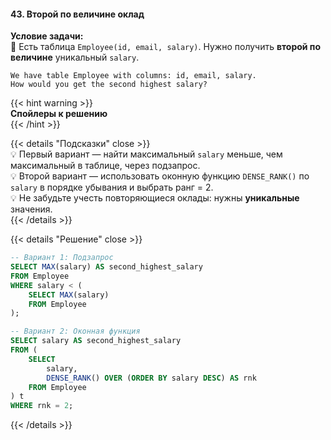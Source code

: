#### 43. Второй по величине оклад

**Условие задачи:**  
📌 Есть таблица `Employee(id, email, salary)`. Нужно получить **второй по величине** уникальный `salary`.

```text
We have table Employee with columns: id, email, salary. 
How would you get the second highest salary?
```


{{< hint warning >}}  
**Спойлеры к решению**  
{{< /hint >}}

{{< details "Подсказки" close >}}  
💡 Первый вариант — найти максимальный `salary` меньше, чем максимальный в таблице, через подзапрос.  
💡 Второй вариант — использовать оконную функцию `DENSE_RANK()` по `salary` в порядке убывания и выбрать ранг = 2.  
💡 Не забудьте учесть повторяющиеся оклады: нужны **уникальные** значения.  
{{< /details >}}

{{< details "Решение" close >}}
```sql
-- Вариант 1: Подзапрос
SELECT MAX(salary) AS second_highest_salary
FROM Employee
WHERE salary < (
    SELECT MAX(salary) 
    FROM Employee
);

-- Вариант 2: Оконная функция
SELECT salary AS second_highest_salary
FROM (
    SELECT
        salary,
        DENSE_RANK() OVER (ORDER BY salary DESC) AS rnk
    FROM Employee
) t
WHERE rnk = 2;
````

{{< /details >}}